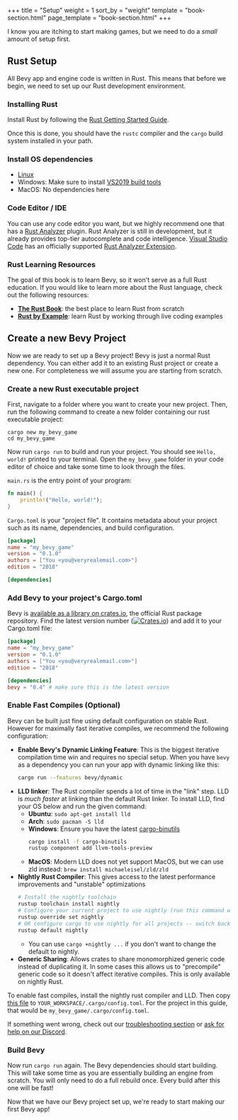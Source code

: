 +++
title = "Setup"
weight = 1
sort_by = "weight"
template = "book-section.html"
page_template = "book-section.html"
+++

I know you are itching to start making games, but we need to do a _small_ amount of setup first.

## Rust Setup

All Bevy app and engine code is written in Rust. This means that before we begin, we need to set up our Rust development environment.

### Installing Rust

Install Rust by following the [Rust Getting Started Guide](https://www.rust-lang.org/learn/get-started).

Once this is done, you should have the ```rustc``` compiler and the ```cargo``` build system installed in your path.

### Install OS dependencies
* [Linux](https://github.com/bevyengine/bevy/blob/master/docs/linux_dependencies.md)
* Windows: Make sure to install [VS2019 build tools](https://visualstudio.microsoft.com/thank-you-downloading-visual-studio/?sku=BuildTools&rel=16)
* MacOS: No dependencies here

### Code Editor / IDE

You can use any code editor you want, but we highly recommend one that has a [Rust Analyzer](https://github.com/rust-analyzer/rust-analyzer) plugin. Rust Analyzer is still in development, but it already provides top-tier autocomplete and code intelligence. [Visual Studio Code](https://code.visualstudio.com/) has an officially supported [Rust Analyzer Extension](https://marketplace.visualstudio.com/items?itemName=matklad.rust-analyzer).

### Rust Learning Resources

The goal of this book is to learn Bevy, so it won't serve as a full Rust education. If you would like to learn more about the Rust language, check out the following resources:

* [**The Rust Book**](https://doc.rust-lang.org/book/): the best place to learn Rust from scratch
* [**Rust by Example**](https://doc.rust-lang.org/rust-by-example/): learn Rust by working through live coding examples


## Create a new Bevy Project

Now we are ready to set up a Bevy project! Bevy is just a normal Rust dependency. You can either add it to an existing Rust project or create a new one. For completeness we will assume you are starting from scratch.

### Create a new Rust executable project

First, navigate to a folder where you want to create your new project. Then, run the following command to create a new folder containing our rust executable project:

```
cargo new my_bevy_game
cd my_bevy_game
```

Now run ```cargo run``` to build and run your project. You should see ```Hello, world!``` printed to your terminal. Open the ```my_bevy_game``` folder in your code editor of choice and take some time to look through the files.

```main.rs``` is the entry point of your program:
```rs
fn main() {
    println!("Hello, world!");
}
```

```Cargo.toml``` is your "project file". It contains metadata about your project such as its name, dependencies, and build configuration.

```toml
[package]
name = "my_bevy_game"
version = "0.1.0"
authors = ["You <you@veryrealemail.com>"]
edition = "2018"

[dependencies]
```

### Add Bevy to your project's Cargo.toml

Bevy is [available as a library on crates.io](https://crates.io/crates/bevy), the official Rust package repository. Find the latest version number ([![Crates.io](https://img.shields.io/crates/v/bevy.svg)](https://crates.io/crates/bevy)) and add it to your Cargo.toml file:

```toml
[package]
name = "my_bevy_game"
version = "0.1.0"
authors = ["You <you@veryrealemail.com>"]
edition = "2018"

[dependencies]
bevy = "0.4" # make sure this is the latest version
```
### Enable Fast Compiles (Optional)

Bevy can be built just fine using default configuration on stable Rust. However for maximally fast iterative compiles, we recommend the following configuration:

* **Enable Bevy's Dynamic Linking Feature**: This is the biggest iterative compilation time win and requires no special setup. When you have `bevy` as a dependency you can run your app with dynamic linking like this:
    ```bash
    cargo run --features bevy/dynamic
    ```
* **LLD linker**: The Rust compiler spends a lot of time in the "link" step. LLD is _much faster_ at linking than the default Rust linker. To install LLD, find your OS below and run the given command:
    * **Ubuntu**: `sudo apt-get install lld`
    * **Arch**: `sudo pacman -S lld`
    * **Windows**: Ensure you have the latest [cargo-binutils](https://github.com/rust-embedded/cargo-binutils)
        ```bash
        cargo install -f cargo-binutils
        rustup component add llvm-tools-preview
        ```
    * **MacOS**: Modern LLD does not yet support MacOS, but we can use zld instead: `brew install michaeleisel/zld/zld`
* **Nightly Rust Compiler**: This gives access to the latest performance improvements and "unstable" optimizations
    ```bash
    # Install the nightly toolchain
    rustup toolchain install nightly
    # Configure your current project to use nightly (run this command within the project)
    rustup override set nightly
    # OR configure cargo to use nightly for all projects -- switch back with `rustup default stable`
    rustup default nightly
    ```
    * You can use `cargo +nightly ...` if you don't want to change the default to nightly.
* **Generic Sharing**: Allows crates to share monomorphized generic code instead of duplicating it. In some cases this allows us to "precompile" generic code so it doesn't affect iterative compiles. This is only available on nightly Rust.

To enable fast compiles, install the nightly rust compiler and LLD. Then copy [this file](https://github.com/bevyengine/bevy/blob/master/.cargo/config_fast_builds) to `YOUR_WORKSPACE/.cargo/config.toml`. For the project in this guide, that would be `my_bevy_game/.cargo/config.toml`.

If something went wrong, check out our [troubleshooting section](/learn/book/troubleshooting/) or [ask for help on our Discord](https://discord.com/invite/gMUk5Ph). 

### Build Bevy

Now run ```cargo run``` again. The Bevy dependencies should start building. This will take some time as you are essentially building an engine from scratch. You will only need to do a full rebuild once. Every build after this one will be fast!

Now that we have our Bevy project set up, we're ready to start making our first Bevy app!
